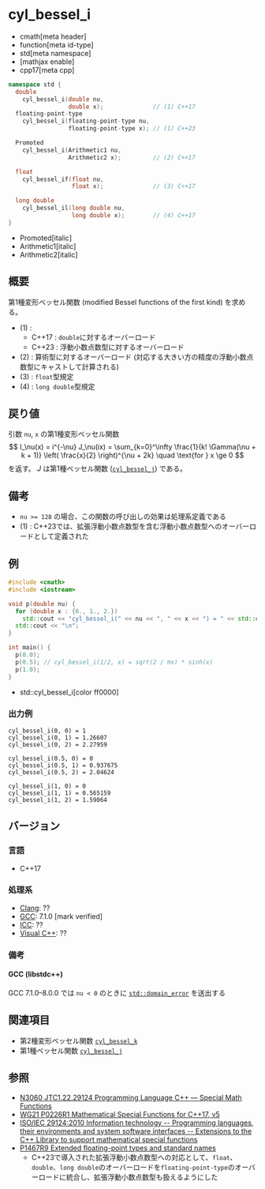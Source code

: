 # cyl_bessel_i
* cmath[meta header]
* function[meta id-type]
* std[meta namespace]
* [mathjax enable]
* cpp17[meta cpp]

```cpp
namespace std {
  double
    cyl_bessel_i(double nu,
                 double x);              // (1) C++17
  floating-point-type
    cyl_bessel_i(floating-point-type nu,
                 floating-point-type x); // (1) C++23

  Promoted
    cyl_bessel_i(Arithmetic1 nu,
                 Arithmetic2 x);         // (2) C++17

  float
    cyl_bessel_if(float nu,
                  float x);              // (3) C++17

  long double
    cyl_bessel_il(long double nu,
                  long double x);        // (4) C++17
}
```
* Promoted[italic]
* Arithmetic1[italic]
* Arithmetic2[italic]

## 概要
第1種変形ベッセル関数 (modified Bessel functions of the first kind) を求める。

- (1) :
    - C++17 : `double`に対するオーバーロード
    - C++23 : 浮動小数点数型に対するオーバーロード
- (2) : 算術型に対するオーバーロード (対応する大きい方の精度の浮動小数点数型にキャストして計算される)
- (3) : `float`型規定
- (4) : `long double`型規定


## 戻り値
引数 `nu`, `x` の第1種変形ベッセル関数
$$
I_\nu(x) = i^{-\nu} J_\nu(ix) = \sum_{k=0}^\infty \frac{1}{k! \Gamma(\nu + k + 1)} \left( \frac{x}{2} \right)^{\nu + 2k}
\quad \text{for } x \ge 0
$$
を返す。
$J$ は第1種ベッセル関数 ([`cyl_bessel_j`](cyl_bessel_j.md)) である。


## 備考
- `nu >= 128` の場合、この関数の呼び出しの効果は処理系定義である
- (1) : C++23では、拡張浮動小数点数型を含む浮動小数点数型へのオーバーロードとして定義された


## 例
```cpp example
#include <cmath>
#include <iostream>

void p(double nu) {
  for (double x : {0., 1., 2.})
    std::cout << "cyl_bessel_i(" << nu << ", " << x << ") = " << std::cyl_bessel_i(nu, x) << "\n";
  std::cout << "\n";
}

int main() {
  p(0.0);
  p(0.5); // cyl_bessel_i(1/2, x) = sqrt(2 / πx) * sinh(x)
  p(1.0);
}
```
* std::cyl_bessel_i[color ff0000]

### 出力例
```
cyl_bessel_i(0, 0) = 1
cyl_bessel_i(0, 1) = 1.26607
cyl_bessel_i(0, 2) = 2.27959

cyl_bessel_i(0.5, 0) = 0
cyl_bessel_i(0.5, 1) = 0.937675
cyl_bessel_i(0.5, 2) = 2.04624

cyl_bessel_i(1, 0) = 0
cyl_bessel_i(1, 1) = 0.565159
cyl_bessel_i(1, 2) = 1.59064

```


## バージョン
### 言語
- C++17

### 処理系
- [Clang](/implementation.md#clang): ??
- [GCC](/implementation.md#gcc): 7.1.0 [mark verified]
- [ICC](/implementation.md#icc): ??
- [Visual C++](/implementation.md#visual_cpp): ??


### 備考
#### GCC (libstdc++)
GCC 7.1.0–8.0.0 では `nu < 0` のときに [`std::domain_error`](/reference/stdexcept.md) を送出する


## 関連項目
- 第2種変形ベッセル関数 [`cyl_bessel_k`](cyl_bessel_k.md)
- 第1種ベッセル関数 [`cyl_bessel_j`](cyl_bessel_j.md)


## 参照
- [N3060 JTC1.22.29124 Programming Language C++ — Special Math Functions](http://www.open-std.org/jtc1/sc22/wg21/docs/papers/2010/n3060.pdf)
- [WG21 P0226R1 Mathematical Special Functions for C++17, v5](https://isocpp.org/files/papers/P0226R1.pdf)
- [ISO/IEC 29124:2010 Information technology -- Programming languages, their environments and system software interfaces -- Extensions to the C++ Library to support mathematical special functions](https://www.iso.org/standard/50511.html)
- [P1467R9 Extended floating-point types and standard names](https://www.open-std.org/jtc1/sc22/wg21/docs/papers/2022/p1467r9.html)
    - C++23で導入された拡張浮動小数点数型への対応として、`float`、`double`、`long double`のオーバーロードを`floating-point-type`のオーバーロードに統合し、拡張浮動小数点数型も扱えるようにした

